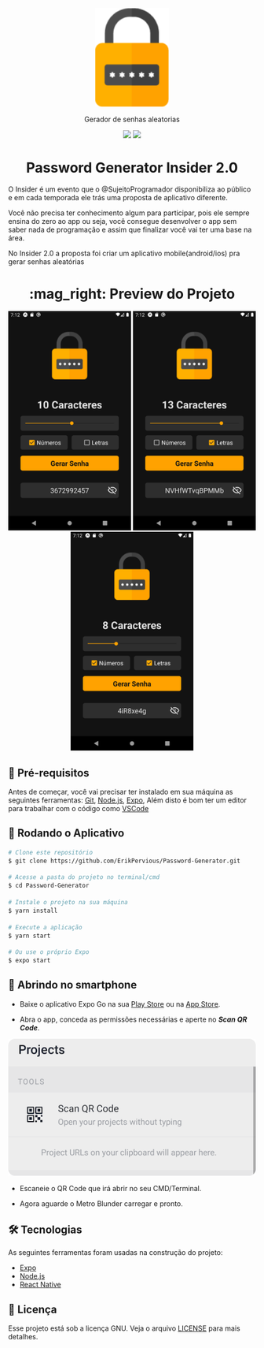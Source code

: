 <div align="center">
  <img border="0" src="./src/assets/logo.png" alt="icon" width="150"/>
  <p align="center">Gerador de senhas aleatorias</p>
  <img src="https://img.shields.io/github/followers/erikpervious?style=social" />
  <img src="https://img.shields.io/badge/version-1.0.0-blue" />
</div>

<h1 align="center">Password Generator Insider 2.0</h1>

<p>O Insider é um evento que o @SujeitoProgramador disponibiliza ao público e em cada temporada ele trás uma proposta de aplicativo diferente.</p>
<p>Você não precisa ter conhecimento algum para participar, pois ele sempre ensina do zero ao app ou seja, você consegue desenvolver o app sem saber nada de programação e assim que finalizar você vai ter uma base na área.</p>
<p>No Insider 2.0 a proposta foi criar um aplicativo mobile(android/ios) pra gerar senhas aleatórias </p>

<h1 align="center">:mag_right: Preview do Projeto</h1>

<div align="center">
  <img alt="Number" title="#Number" src="./github/screenOne.png" width="250" />
  <img alt="Letter" title="#Letter" src="./github/screenTwo.png" width="250" />
  <img alt="All" title="#All" src="./github/screenThree.png" width="250" />
</div>

## :hammer: Pré-requisitos

Antes de começar, você vai precisar ter instalado em sua máquina as seguintes ferramentas:
[Git](https://git-scm.com), [Node.js](https://nodejs.org/en/), [Expo](https://expo.io/),
Além disto é bom ter um editor para trabalhar com o código como [VSCode](https://code.visualstudio.com/)

## :game_die: Rodando o Aplicativo

```bash
# Clone este repositório
$ git clone https://github.com/ErikPervious/Password-Generator.git

# Acesse a pasta do projeto no terminal/cmd
$ cd Password-Generator

# Instale o projeto na sua máquina
$ yarn install

# Execute a aplicação
$ yarn start

# Ou use o próprio Expo
$ expo start
```

## :calling: Abrindo no smartphone

* Baixe o aplicativo Expo Go na sua [Play Store](https://play.google.com/store/apps/details?id=host.exp.exponent&hl=pt_BR&gl=US) ou na [App Store](https://apps.apple.com/br/app/expo-go/id982107779).

* Abra o app, conceda as permissões necessárias e aperte no ***Scan QR Code***.

<div align="center">
  <img alt="Links" title="#Links" src="./github/expo.png" />
</div>

* Escaneie o QR Code que irá abrir no seu CMD/Terminal.

* Agora aguarde o Metro Blunder carregar e pronto.

## 🛠 Tecnologias

As seguintes ferramentas foram usadas na construção do projeto:

- [Expo](https://expo.io/)
- [Node.js](https://nodejs.org/en/)
- [React Native](https://reactnative.dev/)

## 📄 Licença

Esse projeto está sob a licença GNU. Veja o arquivo [LICENSE](LICENSE) para mais detalhes.
